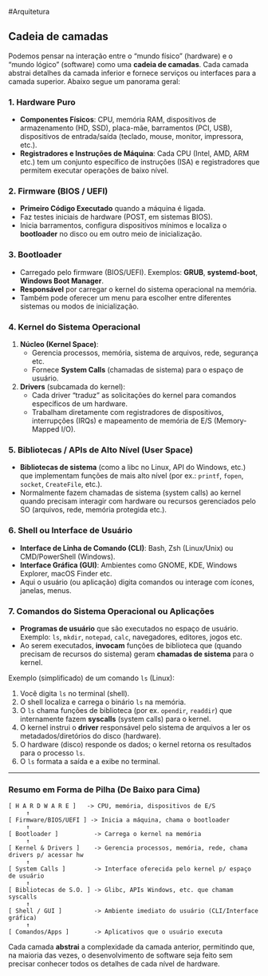 #Arquitetura

## Cadeia de camadas

Podemos pensar na interação entre o “mundo físico” (hardware) e o “mundo lógico” (software) como uma **cadeia de camadas**. Cada camada abstrai detalhes da camada inferior e fornece serviços ou interfaces para a camada superior. Abaixo segue um panorama geral:

### 1. Hardware Puro

- **Componentes Físicos**: CPU, memória RAM, dispositivos de armazenamento (HD, SSD), placa-mãe, barramentos (PCI, USB), dispositivos de entrada/saída (teclado, mouse, monitor, impressora, etc.).
- **Registradores e Instruções de Máquina**: Cada CPU (Intel, AMD, ARM etc.) tem um conjunto específico de instruções (ISA) e registradores que permitem executar operações de baixo nível.

### 2. Firmware (BIOS / UEFI)

- **Primeiro Código Executado** quando a máquina é ligada.
- Faz testes iniciais de hardware (POST, em sistemas BIOS).
- Inicia barramentos, configura dispositivos mínimos e localiza o **bootloader** no disco ou em outro meio de inicialização.

### 3. Bootloader

- Carregado pelo firmware (BIOS/UEFI). Exemplos: **GRUB**, **systemd-boot**, **Windows Boot Manager**.
- **Responsável** por carregar o kernel do sistema operacional na memória.
- Também pode oferecer um menu para escolher entre diferentes sistemas ou modos de inicialização.

### 4. Kernel do Sistema Operacional

1. **Núcleo (Kernel Space)**:
    - Gerencia processos, memória, sistema de arquivos, rede, segurança etc.
    - Fornece **System Calls** (chamadas de sistema) para o espaço de usuário.
2. **Drivers** (subcamada do kernel):
    - Cada driver “traduz” as solicitações do kernel para comandos específicos de um hardware.
    - Trabalham diretamente com registradores de dispositivos, interrupções (IRQs) e mapeamento de memória de E/S (Memory-Mapped I/O).

### 5. Bibliotecas / APIs de Alto Nível (User Space)

- **Bibliotecas de sistema** (como a libc no Linux, API do Windows, etc.) que implementam funções de mais alto nível (por ex.: `printf`, `fopen`, `socket`, `CreateFile`, etc.).
- Normalmente fazem chamadas de sistema (system calls) ao kernel quando precisam interagir com hardware ou recursos gerenciados pelo SO (arquivos, rede, memória protegida etc.).

### 6. Shell ou Interface de Usuário

- **Interface de Linha de Comando (CLI)**: Bash, Zsh (Linux/Unix) ou CMD/PowerShell (Windows).
- **Interface Gráfica (GUI)**: Ambientes como GNOME, KDE, Windows Explorer, macOS Finder etc.
- Aqui o usuário (ou aplicação) digita comandos ou interage com ícones, janelas, menus.

### 7. Comandos do Sistema Operacional ou Aplicações

- **Programas de usuário** que são executados no espaço de usuário. Exemplo: `ls`, `mkdir`, `notepad`, `calc`, navegadores, editores, jogos etc.
- Ao serem executados, **invocam** funções de biblioteca que (quando precisam de recursos do sistema) geram **chamadas de sistema** para o kernel.

Exemplo (simplificado) de um comando `ls` (Linux):

1. Você digita `ls` no terminal (shell).
2. O shell localiza e carrega o binário `ls` na memória.
3. O `ls` chama funções de biblioteca (por ex. `opendir`, `readdir`) que internamente fazem **syscalls** (system calls) para o kernel.
4. O kernel instrui o **driver** responsável pelo sistema de arquivos a ler os metadados/diretórios do disco (hardware).
5. O hardware (disco) responde os dados; o kernel retorna os resultados para o processo `ls`.
6. O `ls` formata a saída e a exibe no terminal.

---

### Resumo em Forma de Pilha (De Baixo para Cima)

```
[ H A R D W A R E ]   -> CPU, memória, dispositivos de E/S
     ↑
[ Firmware/BIOS/UEFI ] -> Inicia a máquina, chama o bootloader
     ↑
[ Bootloader ]          -> Carrega o kernel na memória
     ↑
[ Kernel & Drivers ]    -> Gerencia processos, memória, rede, chama drivers p/ acessar hw
     ↑
[ System Calls ]        -> Interface oferecida pelo kernel p/ espaço de usuário
     ↑
[ Bibliotecas de S.O. ] -> Glibc, APIs Windows, etc. que chamam syscalls
     ↑
[ Shell / GUI ]         -> Ambiente imediato do usuário (CLI/Interface gráfica)
     ↑
[ Comandos/Apps ]       -> Aplicativos que o usuário executa
```

Cada camada **abstrai** a complexidade da camada anterior, permitindo que, na maioria das vezes, o desenvolvimento de software seja feito sem precisar conhecer todos os detalhes de cada nível de hardware.
